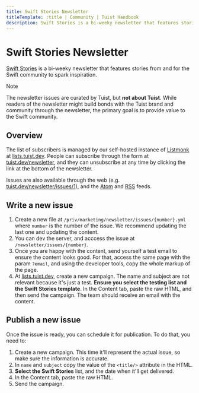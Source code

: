```yaml
---
title: Swift Stories Newsletter
titleTemplate: :title | Community | Tuist Handbook
description: Swift Stories is a bi-weeky newsletter that features stories from and for the Swift community to spark inspiration.
---
```


# Swift Stories Newsletter

[Swift Stories](https://community.tuist.dev/t/swift-stories-newsletter/275) is a bi-weeky newsletter that features stories from and for the Swift community to spark inspiration.

> [!NOTE]
> The newsletter issues are curated by Tuist, but **not about Tuist**. While readers of the newsletter might build bonds with the Tuist brand and community through the newsletter, the primary goal is to provide value to the Swift community.

## Overview

The list of subscribers is managed by our self-hosted instance of [Listmonk](https://listmonk.app) at [lists.tuist.dev](https://lists.tuist.dev). People can subscribe through the form at [tuist.dev/newsletter](https://tuist.dev/newsletter), and they can unsubscribe at any time by clicking the link at the bottom of the newsletter.

Issues are also available through the web (e.g. [tuist.dev/newsletter/issues/1](https://tuist.dev/newsletter/issues/1)), and the [Atom](https://tuist.dev/newsletter/atom.xml) and [RSS](https://tuist.dev/newsletter/rss.xml) feeds.

## Write a new issue

1. Create a new file at `/priv/marketing/newsletter/issues/{number}.yml` where `number` is the number of the issue. We recommend updating the last one and updating the content.
2. You can dev the server, and acccess the issue at `/newsletter/issues/{number}`.
3. Once you are happy with the content, send yourself a test email to ensure the content looks good. For that, access the same page with the param `?email`, and using the developer tools, copy the whole markup of the page.
4. At [lists.tuist.dev](https://tuist.dev), create a new campaign. The name and subject are not relevant because it's just a test. **Ensure you select the testing list and the Swift Stories template**. In the Content tab, paste the raw HTML, and then send the campaign. The team should receive an email with the content.

## Publish a new issue

Once the issue is ready, you can schedule it for publication. To do that, you need to:

1. Create a new campaign. This time it'll represent the actual issue, so make sure the information is accurate.
2. In `name` and `subject` copy the value of the `<title/>` attribute in the HTML.
3. **Select the Swift Stories** list, and the date when it'll get delivered.
4. In the Content tab, paste the raw HTML.
5. Send the campaign.
